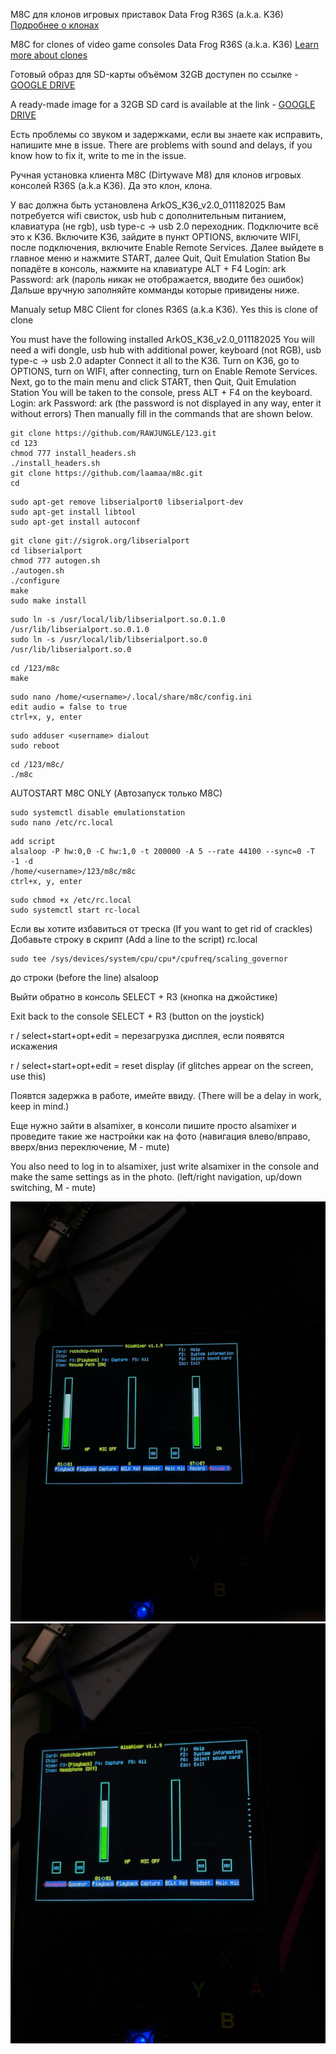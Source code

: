 M8C для клонов игровых приставок Data Frog R36S (a.k.a. K36) [Подробнее о клонах](https://handhelds.miraheze.org/wiki/R36S_Clones)

M8C for clones of video game consoles Data Frog R36S (a.k.a. K36) [Learn more about clones](https://handhelds.miraheze.org/wiki/R36S_Clones)

Готовый образ для SD-карты объёмом 32GB доступен по ссылке -  [GOOGLE DRIVE](https://drive.google.com/file/d/1UfzRb_OIGDza3Qki4kZj9Egg8YcPl2uP/view?usp=drive_link)

A ready-made image for a 32GB SD card is available at the link - [GOOGLE DRIVE](https://drive.google.com/file/d/1UfzRb_OIGDza3Qki4kZj9Egg8YcPl2uP/view?usp=drive_link)

Есть проблемы со звуком и задержками, если вы знаете как исправить, напишите мне в issue.
There are problems with sound and delays, if you know how to fix it, write to me in the issue.

Ручная установка клиента M8C (Dirtywave M8) для клонов игровых консолей R36S (a.k.a K36). Да это клон, клона. 

У вас должна быть установлена ArkOS_K36_v2.0_011182025
Вам потребуется wifi свисток, usb hub с дополнительным питанием, клавиатура (не rgb), usb type-c -> usb 2.0 переходник. 
Подключите всё это к K36. 
Включите K36, зайдите в пункт OPTIONS, включите WIFI, после подключения, включите Enable Remote Services.
Далее выйдете в главное меню и нажмите START, далее Quit, Quit Emulation Station
Вы попадёте в консоль, нажмите на клавиатуре ALT + F4
Login: ark
Password: ark (пароль никак не отображается, вводите без ошибок) 
Дальше вручную заполняйте комманды которые привидены ниже. 


Manualy setup M8C Client for clones R36S (a.k.a K36). Yes this is clone of clone

You must have the following installed ArkOS_K36_v2.0_011182025
You will need a wifi dongle, usb hub with additional power, keyboard (not RGB), usb type-c -> usb 2.0 adapter
Connect it all to the K36. 
Turn on K36, go to OPTIONS, turn on WIFI, after connecting, turn on Enable Remote Services.
Next, go to the main menu and click START, then Quit, Quit Emulation Station
You will be taken to the console, press ALT + F4 on the keyboard.
Login: ark
Password: ark (the password is not displayed in any way, enter it without errors) 
Then manually fill in the commands that are shown below.




```
git clone https://github.com/RAWJUNGLE/123.git
cd 123
chmod 777 install_headers.sh 
./install_headers.sh 
git clone https://github.com/laamaa/m8c.git
cd 
```
```
sudo apt-get remove libserialport0 libserialport-dev
sudo apt-get install libtool
sudo apt-get install autoconf
```
```
git clone git://sigrok.org/libserialport
cd libserialport
chmod 777 autogen.sh
./autogen.sh
./configure
make
sudo make install
```
```
sudo ln -s /usr/local/lib/libserialport.so.0.1.0 /usr/lib/libserialport.so.0.1.0
sudo ln -s /usr/local/lib/libserialport.so.0 /usr/lib/libserialport.so.0
```
```
cd /123/m8c
make
```
```
sudo nano /home/<username>/.local/share/m8c/config.ini
edit audio = false to true
ctrl+x, y, enter
```
```
sudo adduser <username> dialout
sudo reboot
```

```
cd /123/m8c/
./m8c
```


AUTOSTART M8C ONLY (Автозапуск только M8C)
```
sudo systemctl disable emulationstation
sudo nano /etc/rc.local
```
```
add script  
alsaloop -P hw:0,0 -C hw:1,0 -t 200000 -A 5 --rate 44100 --sync=0 -T -1 -d
/home/<username>/123/m8c/m8c
ctrl+x, y, enter
```
```
sudo chmod +x /etc/rc.local
sudo systemctl start rc-local
```

Если вы хотите избавиться от треска (If you want to get rid of crackles)
Добавьте строку в скрипт (Add a line to the script) rc.local 
```
sudo tee /sys/devices/system/cpu/cpu*/cpufreq/scaling_governor
```
до строки (before the line) alsaloop

Выйти обратно в консоль SELECT + R3 (кнопка на джойстике)

Exit back to the console SELECT + R3  (button on the joystick)

r / select+start+opt+edit = перезагрузка дисплея, если появятся искажения 

r / select+start+opt+edit = reset display (if glitches appear on the screen, use this)

Появтся задержка в работе, имейте ввиду. (There will be a delay in work, keep in mind.)

Еще нужно зайти в alsamixer, в консоли пишите просто alsamixer и проведите такие же настройки как на фото (навигация влево/вправо, вверх/вниз переключение, M - mute)

You also need to log in to alsamixer, just write alsamixer in the console and make the same settings as in the photo. (left/right navigation, up/down switching, M - mute)

![alsamixer](https://github.com/RAWJUNGLE/123/blob/main/pic/photo_2025-02-20%2000.42.29.jpeg?raw=true)
![alsamixer2](https://github.com/RAWJUNGLE/123/blob/main/pic/photo_2025-02-20%2000.42.31.jpeg?raw=true)

